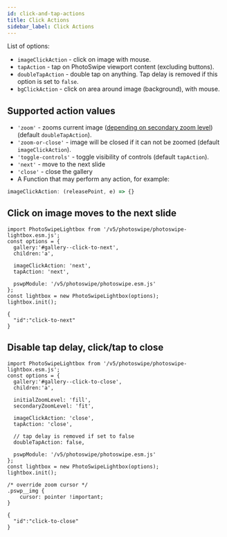 ```yaml
---
id: click-and-tap-actions
title: Click Actions
sidebar_label: Click Actions
---
```


List of options:

- `imageClickAction` - click on image with mouse.
- `tapAction` - tap on PhotoSwipe viewport content (excluding buttons).
- `doubleTapAction` - double tap on anything. Tap delay is removed if this option is set to `false`.
- `bgClickAction` - click on area around image (background), with mouse.

## Supported action values

- `'zoom'` - zooms current image ([depending on secondary zoom level](adjusting-zoom-level.md)) (default `doubleTapAction`).
- `'zoom-or-close'` - image will be closed if it can not be zoomed (default `imageClickAction`).
- `'toggle-controls'` - toggle visibility of controls (default `tapAction`).
- `'next'` - move to the next slide
- `'close'` - close the gallery
- A Function that may perform any action, for example:

```js
imageClickAction: (releasePoint, e) => {}
```


## Click on image moves to the next slide

<!-- PhotoSwipe example block START -->
<div class="pswp-example">

```pswp_example js
import PhotoSwipeLightbox from '/v5/photoswipe/photoswipe-lightbox.esm.js';
const options = {
  gallery:'#gallery--click-to-next',
  children:'a',

  imageClickAction: 'next',
  tapAction: 'next',
  
  pswpModule: '/v5/photoswipe/photoswipe.esm.js'
};
const lightbox = new PhotoSwipeLightbox(options);
lightbox.init();
```

```pswp_example gallery
{ 
  "id":"click-to-next"
}
```

</div> 
<!-- PhotoSwipe example block END -->


## Disable tap delay, click/tap to close

<!-- PhotoSwipe example block START -->
<div class="pswp-example">

```pswp_example js
import PhotoSwipeLightbox from '/v5/photoswipe/photoswipe-lightbox.esm.js';
const options = {
  gallery:'#gallery--click-to-close',
  children:'a',

  initialZoomLevel: 'fill',
  secondaryZoomLevel: 'fit',

  imageClickAction: 'close',
  tapAction: 'close',

  // tap delay is removed if set to false
  doubleTapAction: false,
  
  pswpModule: '/v5/photoswipe/photoswipe.esm.js'
};
const lightbox = new PhotoSwipeLightbox(options);
lightbox.init();
```

```pswp_example css
/* override zoom cursor */
.pswp__img {
    cursor: pointer !important;
}
```

```pswp_example gallery
{ 
  "id":"click-to-close"
}
```

</div> 
<!-- PhotoSwipe example block END -->
